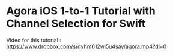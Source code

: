 # Agora iOS 1-to-1 Tutorial with Channel Selection for Swift

Video for this tutorial : https://www.dropbox.com/s/qvhm612wj5u4say/agora.mp4?dl=0
